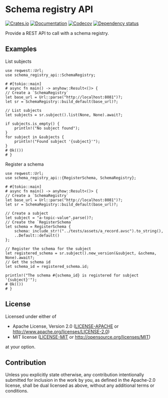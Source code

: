 # Schema registry API

[![Crates.io](https://img.shields.io/crates/v/schema-registry-cli.svg)](https://crates.io/crates/schema-registry-cli)
[![Documentation](https://docs.rs/schema-registry-cli/badge.svg)](https://docs.rs/schema-registry-cli/)
[![Codecov](https://codecov.io/github/ilaborie/schema-registry-cli/coverage.svg?branch=main)](https://codecov.io/gh/ilaborie/schema-registry-cli)
[![Dependency status](https://deps.rs/repo/github/ilaborie/schema-registry-cli/status.svg)](https://deps.rs/repo/github/ilaborie/schema-registry-cli)

Provide a REST API to call with a schema registry.

## Examples

List subjects

```rust, no_run
use reqwest::Url;
use schema_registry_api::SchemaRegistry;

# #[tokio::main]
# async fn main() -> anyhow::Result<()> {
// Create a `SchemaRegistry`
let base_url = Url::parse("http://localhost:8081")?;
let sr = SchemaRegistry::build_default(base_url)?;

// List subjects
let subjects = sr.subject().list(None, None).await?;

if subjects.is_empty() {
    println!("No subject found");
}
for subject in &subjects {
    println!("Found subject '{subject}'");
}
# Ok(())
# }
```

Register a schema

```rust, no_run
use reqwest::Url;
use schema_registry_api::{RegisterSchema, SchemaRegistry};

# #[tokio::main]
# async fn main() -> anyhow::Result<()> {
// Create a `SchemaRegistry`
let base_url = Url::parse("http://localhost:8081")?;
let sr = SchemaRegistry::build_default(base_url)?;

// Create a subject
let subject = "a-topic-value".parse()?;
// Create the `RegisterSchema`
let schema = RegisterSchema {
    schema: include_str!("../tests/assets/a_record.avsc").to_string(),
    ..Default::default()
};

// Register the schema for the subject
let registered_schema = sr.subject().new_version(&subject, &schema, None).await?;
// Get the schema id
let schema_id = registered_schema.id;

println!("The schema #{schema_id} is registered for subject '{subject}'");
# Ok(())
# }
```

## License

Licensed under either of

 * Apache License, Version 2.0
   ([LICENSE-APACHE](LICENSE-APACHE) or http://www.apache.org/licenses/LICENSE-2.0)
 * MIT license
   ([LICENSE-MIT](LICENSE-MIT) or http://opensource.org/licenses/MIT)

at your option.

## Contribution

Unless you explicitly state otherwise, any contribution intentionally submitted
for inclusion in the work by you, as defined in the Apache-2.0 license, shall be
dual licensed as above, without any additional terms or conditions.